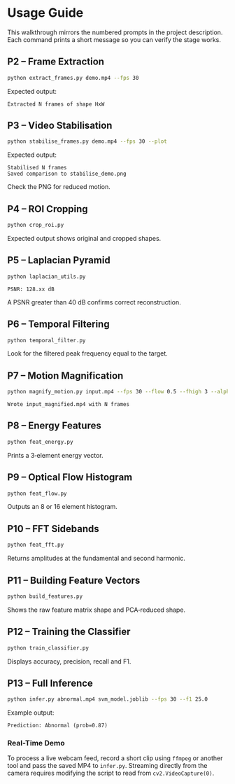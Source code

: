 # Usage Guide

This walkthrough mirrors the numbered prompts in the project description.
Each command prints a short message so you can verify the stage works.

## P2 – Frame Extraction
```bash
python extract_frames.py demo.mp4 --fps 30
```
Expected output:
```
Extracted N frames of shape HxW
```

## P3 – Video Stabilisation
```bash
python stabilise_frames.py demo.mp4 --fps 30 --plot
```
Expected output:
```
Stabilised N frames
Saved comparison to stabilise_demo.png
```
Check the PNG for reduced motion.

## P4 – ROI Cropping
```bash
python crop_roi.py
```
Expected output shows original and cropped shapes.

## P5 – Laplacian Pyramid
```bash
python laplacian_utils.py
```
```
PSNR: 128.xx dB
```
A PSNR greater than 40 dB confirms correct reconstruction.

## P6 – Temporal Filtering
```bash
python temporal_filter.py
```
Look for the filtered peak frequency equal to the target.

## P7 – Motion Magnification
```bash
python magnify_motion.py input.mp4 --fps 30 --flow 0.5 --fhigh 3 --alpha 10
```
```
Wrote input_magnified.mp4 with N frames
```

## P8 – Energy Features
```bash
python feat_energy.py
```
Prints a 3‑element energy vector.

## P9 – Optical Flow Histogram
```bash
python feat_flow.py
```
Outputs an 8 or 16 element histogram.

## P10 – FFT Sidebands
```bash
python feat_fft.py
```
Returns amplitudes at the fundamental and second harmonic.

## P11 – Building Feature Vectors
```bash
python build_features.py
```
Shows the raw feature matrix shape and PCA‑reduced shape.

## P12 – Training the Classifier
```bash
python train_classifier.py
```
Displays accuracy, precision, recall and F1.

## P13 – Full Inference
```bash
python infer.py abnormal.mp4 svm_model.joblib --fps 30 --f1 25.0
```
Example output:
```
Prediction: Abnormal (prob=0.87)
```

### Real-Time Demo
To process a live webcam feed, record a short clip using `ffmpeg` or another tool
and pass the saved MP4 to `infer.py`. Streaming directly from the camera requires
modifying the script to read from `cv2.VideoCapture(0)`.
